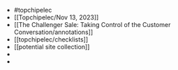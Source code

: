 - #topchipelec
- [[Topchipelec/Nov 13, 2023]]
- [[The Challenger Sale: Taking Control of the Customer Conversation/annotations]]
- [[topchipelec/checklists]]
- [[potential site collection]]
-
-